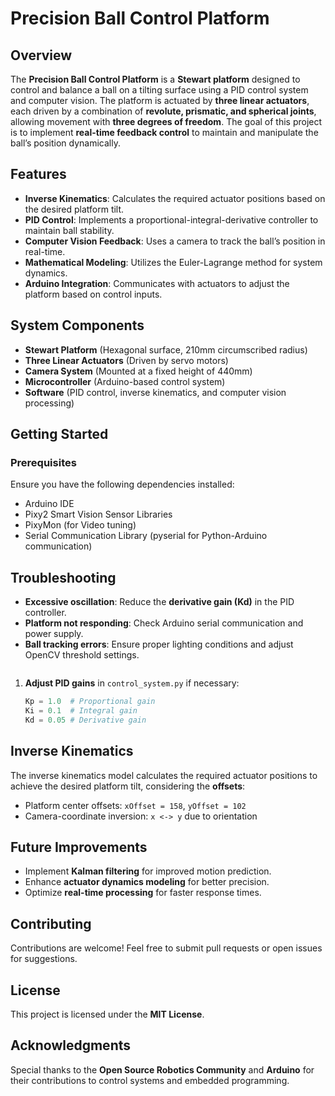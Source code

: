 # Precision Ball Control Platform

## Overview
The **Precision Ball Control Platform** is a **Stewart platform** designed to control and balance a ball on a tilting surface using a PID control system and computer vision. The platform is actuated by **three linear actuators**, each driven by a combination of **revolute, prismatic, and spherical joints**, allowing movement with **three degrees of freedom**. The goal of this project is to implement **real-time feedback control** to maintain and manipulate the ball’s position dynamically.

## Features
- **Inverse Kinematics**: Calculates the required actuator positions based on the desired platform tilt.
- **PID Control**: Implements a proportional-integral-derivative controller to maintain ball stability.
- **Computer Vision Feedback**: Uses a camera to track the ball’s position in real-time.
- **Mathematical Modeling**: Utilizes the Euler-Lagrange method for system dynamics.
- **Arduino Integration**: Communicates with actuators to adjust the platform based on control inputs.

## System Components
- **Stewart Platform** (Hexagonal surface, 210mm circumscribed radius)
- **Three Linear Actuators** (Driven by servo motors)
- **Camera System** (Mounted at a fixed height of 440mm)
- **Microcontroller** (Arduino-based control system)
- **Software** (PID control, inverse kinematics, and computer vision processing)

## Getting Started
### Prerequisites
Ensure you have the following dependencies installed:
- Arduino IDE
- Pixy2 Smart Vision Sensor Libraries
- PixyMon (for Video tuning)
- Serial Communication Library (pyserial for Python-Arduino communication)



## Troubleshooting
- **Excessive oscillation**: Reduce the **derivative gain (Kd)** in the PID controller.
- **Platform not responding**: Check Arduino serial communication and power supply.
- **Ball tracking errors**: Ensure proper lighting conditions and adjust OpenCV threshold settings.
   ```
1. **Adjust PID gains** in `control_system.py` if necessary:
   ```python
   Kp = 1.0  # Proportional gain
   Ki = 0.1  # Integral gain
   Kd = 0.05 # Derivative gain
   ```

## Inverse Kinematics
The inverse kinematics model calculates the required actuator positions to achieve the desired platform tilt, considering the **offsets**:
- Platform center offsets: `xOffset = 158`, `yOffset = 102`
- Camera-coordinate inversion: `x <-> y` due to orientation



## Future Improvements
- Implement **Kalman filtering** for improved motion prediction.
- Enhance **actuator dynamics modeling** for better precision.
- Optimize **real-time processing** for faster response times.

## Contributing
Contributions are welcome! Feel free to submit pull requests or open issues for suggestions.

## License
This project is licensed under the **MIT License**.

## Acknowledgments
Special thanks to the **Open Source Robotics Community** and **Arduino** for their contributions to control systems and embedded programming.


